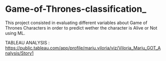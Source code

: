 # Game-of-Thrones-classification_
This project consisted in evaluating different variables about Game of Thrones Characters in order to predict wether the character is Alive or Not using
ML.

TABLEAU ANALYSIS : https://public.tableau.com/app/profile/mariu.viloria/viz/Viloria_Mariu_GOT_Analysis/Story1
